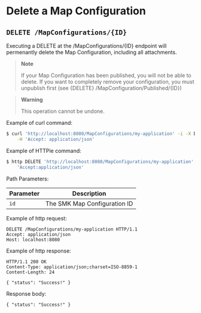 # Delete a Map Configuration
## `DELETE /MapConfigurations/{ID}`
Executing a DELETE at the /MapConfigurations/{ID} endpoint will permenantly delete the Map Configuration, including all attachments.

> **Note**
>
> If your Map Configuration has been published, you will not be able to delete. 
> If you want to completely remove your configuration, you must unpublish first (see {DELETE} /MapConfiguration/Published/{ID})

> **Warning**
> 
> This operation cannot be undone.

Example of curl
command:

``` bash
$ curl 'http://localhost:8080/MapConfigurations/my-application' -i -X DELETE \
    -H 'Accept: application/json'
```

Example of HTTPie command:

``` bash
$ http DELETE 'http://localhost:8080/MapConfigurations/my-application' \
    'Accept:application/json'
```

Path Parameters:

| Parameter | Description                  |
| --------- | ---------------------------- |
| `id`      | The SMK Map Configuration ID |

Example of http request:

``` http
DELETE /MapConfigurations/my-application HTTP/1.1
Accept: application/json
Host: localhost:8080
```

Example of http response:

``` http
HTTP/1.1 200 OK
Content-Type: application/json;charset=ISO-8859-1
Content-Length: 24

{ "status": "Success!" }
```

Response body:

``` options=
{ "status": "Success!" }
```
